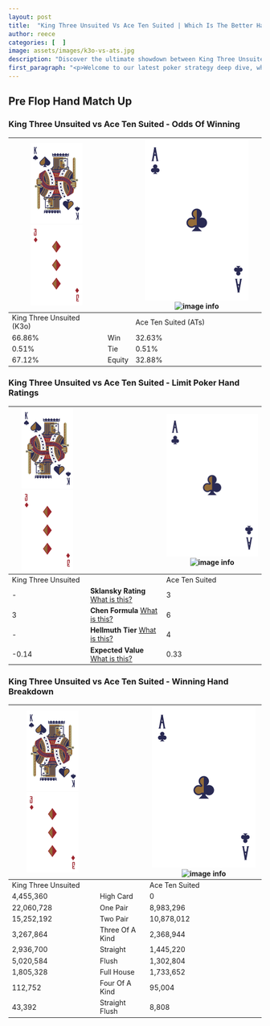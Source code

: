 ```yaml
---
layout: post
title:  "King Three Unsuited Vs Ace Ten Suited | Which Is The Better Hand In Poker? A Complete Guide"
author: reece
categories: [  ]
image: assets/images/k3o-vs-ats.jpg
description: "Discover the ultimate showdown between King Three Unsuited and Ace Ten Suited in poker! Uncover the odds, strategies, and scenarios where one hand triumphs over the other. Get ready to up your poker game with this thrilling analysis."
first_paragraph: "<p>Welcome to our latest poker strategy deep dive, where we're pitting two distinct hands against each other in a high-stakes showdown: King Three Unsuited vs Ace Ten Suited.</p><p>In the dynamic world of poker, every decision counts, and knowing which hand holds the upper hand is key to your success at the table.</p><p>In this article, we'll dissect these two hands, explore the scenarios where one dominates the other, and equip you with the knowledge to make strategic choices that can tip the odds in your favor.</p><p>Get ready to unravel the intriguing dynamics of these poker hands and elevate your game to new heights.</p>"
---
```




[comment]: # (sp0)

## Pre Flop Hand Match Up

<div class="table hand-ratings" markdown="1"> 



### King Three Unsuited vs Ace Ten Suited - Odds Of Winning


    
| ![image info](assets/images/hand1/K.png) ![image info](assets/images/hand1/3o.png) |  | ![image info](assets/images/hand2/A.png) ![image info](assets/images/hand2/Ts.png) |
| -------- | -------- | -------- |
| King Three Unsuited (K3o) |  | Ace Ten Suited (ATs) |
| 66.86% | Win | 32.63% |
| 0.51% | Tie | 0.51% |
| 67.12% | Equity | 32.88% |




[comment]: # (sp1)



### King Three Unsuited vs Ace Ten Suited - Limit Poker Hand Ratings


    
| ![image info](assets/images/hand1/K.png) ![image info](assets/images/hand1/3o.png) |  | ![image info](assets/images/hand2/A.png) ![image info](assets/images/hand2/Ts.png) |
| -------- | -------- | -------- |
| King Three Unsuited |  | Ace Ten Suited |
| - | **Sklansky Rating** [What is this?](/sklansky-rating-explained) | 3 |
| 3 | **Chen Formula** [What is this?](/chen-formula-explained) | 6 |
| - | **Hellmuth Tier** [What is this?](/Hellmuth-tier-explained) | 4 |
| -0.14 | **Expected Value** [What is this?](/expected-value-explained) | 0.33 |




[comment]: # (sp2)



### King Three Unsuited vs Ace Ten Suited - Winning Hand Breakdown


    
| ![image info](assets/images/hand1/K.png) ![image info](assets/images/hand1/3o.png) |  | ![image info](assets/images/hand2/A.png) ![image info](assets/images/hand2/Ts.png) |
| -------- | -------- | -------- |
| King Three Unsuited |  | Ace Ten Suited |
| 4,455,360 | High Card | 0 |
| 22,060,728 | One Pair | 8,983,296 |
| 15,252,192 | Two Pair | 10,878,012 |
| 3,267,864 | Three Of A Kind | 2,368,944 |
| 2,936,700 | Straight | 1,445,220 |
| 5,020,584 | Flush | 1,302,804 |
| 1,805,328 | Full House | 1,733,652 |
| 112,752 | Four Of A Kind | 95,004 |
| 43,392 | Straight Flush | 8,808 |




[comment]: # (sp3)



</div>

[comment]: # (sp4)



[comment]: # (sp5)

